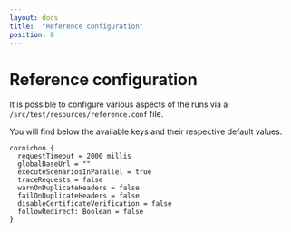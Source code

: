 ```yaml
---
layout: docs
title:  "Reference configuration"
position: 8
---
```


# Reference configuration

It is possible to configure various aspects of the runs via a `/src/test/resources/reference.conf` file.

You will find below the available keys and their respective default values.

```
cornichon {
  requestTimeout = 2000 millis
  globalBaseUrl = ""
  executeScenariosInParallel = true
  traceRequests = false 
  warnOnDuplicateHeaders = false
  failOnDuplicateHeaders = false
  disableCertificateVerification = false
  followRedirect: Boolean = false
}
``` 
